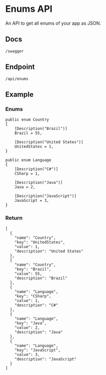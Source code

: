 # Enums API
An API to get all enums of your app as JSON.

## Docs
```
/swagger
```

## Endpoint
```
/api/enums
```

## Example
### Enums
```
public enum Country
{
    [Description("Brazil")]
    Brazil = 55,

    [Description("United States")]
    UnitedStates = 1,
}

public enum Language
{
    [Description("C#")]
    CSharp = 1,

    [Description("Java")]
    Java = 2,

    [Description("JavaScript")]
    JavaScript = 3,
}
```

### Return
```
[
  {
    "name": "Country",
    "key": "UnitedStates",
    "value": 1,
    "description": "United States"
  },
  {
    "name": "Country",
    "key": "Brazil",
    "value": 55,
    "description": "Brazil"
  },
  {
    "name": "Language",
    "key": "CSharp",
    "value": 1,
    "description": "C#"
  },
  {
    "name": "Language",
    "key": "Java",
    "value": 2,
    "description": "Java"
  },
  {
    "name": "Language",
    "key": "JavaScript",
    "value": 3,
    "description": "JavaScript"
  }
]
```